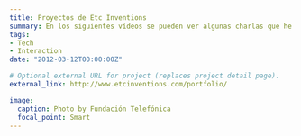 ```yaml
---
title: Proyectos de Etc Inventions
summary: En los siguientes vídeos se pueden ver algunas charlas que he dado y vídeos donde he participado sobre Ciencia Ciudadana
tags:
- Tech
- Interaction
date: "2012-03-12T00:00:00Z"

# Optional external URL for project (replaces project detail page).
external_link: http://www.etcinventions.com/portfolio/

image:
  caption: Photo by Fundación Telefónica
  focal_point: Smart
---
```

